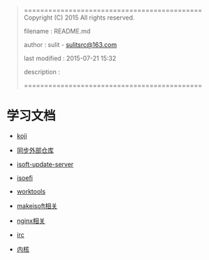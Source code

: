 > ============================================
>   Copyright (C) 2015 All rights reserved.
>
>   filename : README.md
>
>   author : sulit - sulitsrc@163.com
>
>   last modified : 2015-07-21 15:32
>
>   description :
>
> ============================================

学习文档
===

* [koji](src/koji/README.md)

* [同步外部仓库](src/rsync/README.md)

* [isoft-update-server](src/isoft-update-server/README.md)

* [isoefi](src/isoefi/README.md)

* [worktools](src/developing-tools/tools.md)

* [makeisoft相关](src/makeisoft/README.md)

* [nginx相关](src/nginx/README.md)

* [irc](src/irc/irc.md)

* [内核](src/kernel/readme.md)
